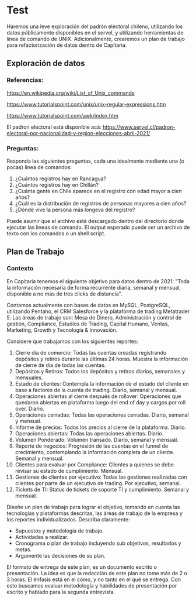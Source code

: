 # Test

Haremos una leve exploración del padrón electoral chileno, utilizando los datos públicamente disponibles en el servel, y utilizando herramientas de línea de comando de UNIX. Adicionalmente, crearemos un plan de trabajo para refactorización de datos dentro de Capitaria.

## Exploración de datos

### Referencias:

https://en.wikipedia.org/wiki/List_of_Unix_commands

https://www.tutorialspoint.com/unix/unix-regular-expressions.htm

https://www.tutorialspoint.com/awk/index.htm

El padron electoral está disponible acá:
https://www.servel.cl/padron-electoral-por-nacionalidad-y-region-elecciones-abril-2021/

### Preguntas:
Responda las siguientes preguntas, cada una idealmente mediante una (o pocas) línea de comandos:

1. ¿Cuántos registros hay en Rancagua?
2. ¿Cuántos registros hay en Chillán?
3. ¿Cuánta gente en Chile aparece en el registro con edad mayor a cien años?
4. ¿Cuál es la distribución de registros de personas mayores a cien años? 
5. ¿Dónde vive la persona más longeva del registro?

Puede asumir que el archivo está descargado dentro del directorio donde ejecutar las lineas de comando. El output esperado puede ser un archivo de texto con los comandos o un shell script.

## Plan de Trabajo

### Contexto
En Capitaria tenemos el siguiente objetivo para datos dentro de 2021: "Toda la información necesaria de forma recurrente diaria, semanal y mensual, disponible a no más de tres clicks de distancia". 

Contamos actualmente con bases de datos en MySQL, PostgreSQL, utilizando Pentaho, el CRM Salesforce y la plataforma de trading Metatrader 5. Las áreas de trabajo son: Mesa de Dinero, Administración y control de gestión, Compliance, Estudios de Trading, Capital Humano, Ventas, Marketing, Growth y Tecnología & Innovación. 

Considere que trabajamos con los siguientes reportes:
1. Cierre día de comercio: Todas las cuentas creadas registrando depósitos y retiros durante las últimas 24 horas. Muestra la información de cierre de día de todas las cuentas.
2. Depósitos y Retiros: Todos los depósitos y retiros diarios, semanales y mensuales.
3. Estado de clientes: Contempla la información de el estado del cliente en base a factores de la cuenta de trading. Diario, semanal y mensual.
4. Operaciones abiertas al cierre después de rollover: Operaciones que quedaron abiertas en plataforma luego del end of day y cargos por roll over. Diario.
5. Operaciones cerradas: Todas las operaciones cerradas. Diario, semanal y mensual.
6. Informe de precios: Todos los precios al cierre de la plataforma. Diario.
7. Operaciones abiertas: Todas las operaciones abiertas. Diario.
8. Volumen Ponderado: Volumen transado. Diario, semanal y mensual.
9. Reporte de negocios: Progresión de las cuentas en el funnel de crecimiento, contemplando la información completa de un cliente. Semanal y mensual.
10. Clientes para evaluar por Compliance: Clientes a quienes se debe revisar su estado de cumplimiento. Mensual.
11. Gestiones de clientes por ejecutivo: Todas las gestiones realizadas con clientes por parte de un ejecutivo de trading. Por ejecutivo, semanal.
12. Tickets de TI: Status de tickets de soporte TI y cumplimiento. Semanal y mensual.

Diseñe un plan de trabajo para lograr el objetivo, tomando en cuenta las tecnologías y plataformas descritas, las áreas de trabajo de la empresa y los reportes individualizados. Describa claramente:
* Supuestos y metodología de trabajo.
* Actividades a realizar.
* Cronograma o plan de trabajo incluyendo sub objetivos, resultados y metas.
* Argumente las decisiones de su plan.

El formato de entrega de este plan, es un documento escrito o presentación. La idea es que la redacción de este plan no tome más de 2 o 3 horas. El énfasis está en el cómo, y no tanto en el qué se entrega. Con esto buscamos evaluar metodología y habilidades de presentación por escrito y hablado para la segunda entrevista.

